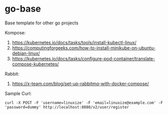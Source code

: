 # go-base
Base template for other go projects

Kompose:
1. https://kubernetes.io/docs/tasks/tools/install-kubectl-linux/
2. https://computingforgeeks.com/how-to-install-minikube-on-ubuntu-debian-linux/
3. https://kubernetes.io/docs/tasks/configure-pod-container/translate-compose-kubernetes/

Rabbit:
1. https://x-team.com/blog/set-up-rabbitmq-with-docker-compose/

Sample Curl:
```
curl -X POST -F 'username=linuxize' -F 'email=linuxize@example.com' -F 'password=dummy' http://localhost:8080/v2/user/register
```